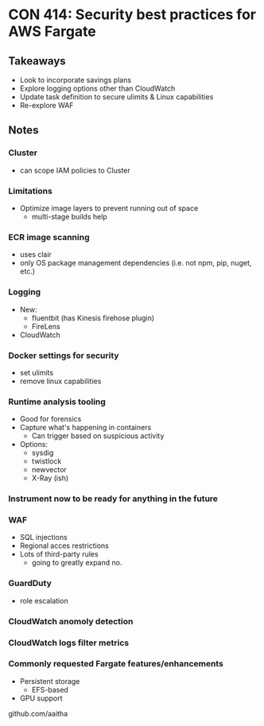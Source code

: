 # CON 414: Security best practices for AWS Fargate

## Takeaways

- Look to incorporate savings plans
- Explore logging options other than CloudWatch
- Update task definition to secure ulimits & Linux capabilities
- Re-explore WAF

## Notes

### Cluster

- can scope IAM policies to Cluster

### Limitations

- Optimize image layers to prevent running out of space
  - multi-stage builds help

### ECR image scanning

- uses clair
- only OS package management dependencies (i.e. not npm, pip, nuget, etc.)

### Logging

- New:
  - fluentbit (has Kinesis firehose plugin)
  - FireLens
- CloudWatch

### Docker settings for security

- set ulimits
- remove linux capabilities

### Runtime analysis tooling

- Good for forensics
- Capture what's happening in containers
  - Can trigger based on suspicious activity
- Options:
  - sysdig
  - twistlock
  - newvector
  - X-Ray (ish)

### Instrument now to be ready for anything in the future

### WAF

- SQL injections
- Regional acces restrictions
- Lots of third-party rules
  - going to greatly expand no.

### GuardDuty

- role escalation

### CloudWatch anomoly detection

### CloudWatch logs filter metrics

### Commonly requested Fargate features/enhancements

- Persistent storage
  - EFS-based
- GPU support

github.com/aaitha
